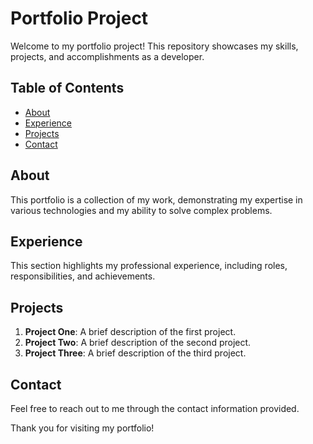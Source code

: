 # Portfolio Project

Welcome to my portfolio project! This repository showcases my skills, projects, and accomplishments as a developer.

## Table of Contents
- [About](#about)
- [Experience](#experience)
- [Projects](#projects)
- [Contact](#contact)

## About
This portfolio is a collection of my work, demonstrating my expertise in various technologies and my ability to solve complex problems.

## Experience
This section highlights my professional experience, including roles, responsibilities, and achievements.

## Projects
1. **Project One**: A brief description of the first project.
2. **Project Two**: A brief description of the second project.
3. **Project Three**: A brief description of the third project.

## Contact
Feel free to reach out to me through the contact information provided.

Thank you for visiting my portfolio!